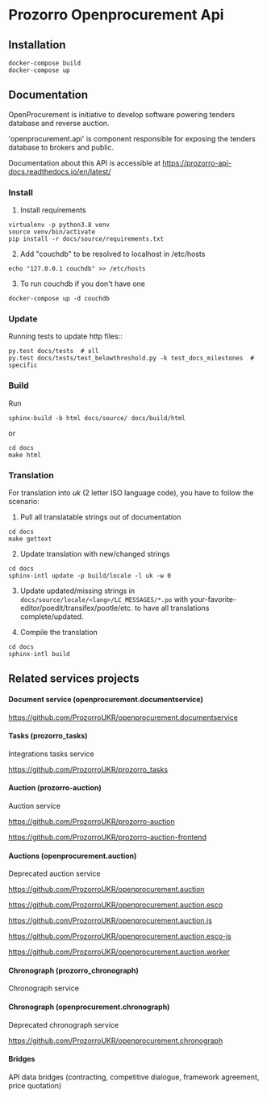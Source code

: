 # Prozorro Openprocurement Api

## Installation

```
docker-compose build
docker-compose up
```

## Documentation

OpenProcurement is initiative to develop software 
powering tenders database and reverse auction.

'openprocurement.api' is component responsible for 
exposing the tenders database to brokers and public.

Documentation about this API is accessible at
https://prozorro-api-docs.readthedocs.io/en/latest/

### Install

1. Install requirements

```
virtualenv -p python3.8 venv
source venv/bin/activate
pip install -r docs/source/requirements.txt
```

2. Add "couchdb" to be resolved to localhost in /etc/hosts

```
echo "127.0.0.1 couchdb" >> /etc/hosts
```

3. To run couchdb if you don't have one

```
docker-compose up -d couchdb
```

### Update

Running tests to update http files::

```
py.test docs/tests  # all
py.test docs/tests/test_belowthreshold.py -k test_docs_milestones  # specific
```

### Build

Run

```
sphinx-build -b html docs/source/ docs/build/html
```

or

```
cd docs
make html
```

### Translation

For translation into *uk* (2 letter ISO language code), you have to follow the scenario:

1. Pull all translatable strings out of documentation

```
cd docs
make gettext
```

2. Update translation with new/changed strings

```
cd docs
sphinx-intl update -p build/locale -l uk -w 0
```

3. Update updated/missing strings in `docs/source/locale/<lang>/LC_MESSAGES/*.po` with your-favorite-editor/poedit/transifex/pootle/etc. to have all translations complete/updated.

4. Compile the translation

```
cd docs
sphinx-intl build
```


## Related services projects

#### Document service (openprocurement.documentservice)

https://github.com/ProzorroUKR/openprocurement.documentservice

#### Tasks (prozorro_tasks)

Integrations tasks service

https://github.com/ProzorroUKR/prozorro_tasks

#### Auction (prozorro-auction)

Auction service

https://github.com/ProzorroUKR/prozorro-auction

https://github.com/ProzorroUKR/prozorro-auction-frontend

#### Auctions (openprocurement.auction)

Deprecated auction service

https://github.com/ProzorroUKR/openprocurement.auction

https://github.com/ProzorroUKR/openprocurement.auction.esco

https://github.com/ProzorroUKR/openprocurement.auction.js

https://github.com/ProzorroUKR/openprocurement.auction.esco-js

https://github.com/ProzorroUKR/openprocurement.auction.worker

#### Chronograph (prozorro_chronograph)

Chronograph service

#### Chronograph (openprocurement.chronograph)

Deprecated chronograph service

https://github.com/ProzorroUKR/openprocurement.chronograph

#### Bridges

API data bridges (contracting, competitive dialogue, framework agreement, price quotation)
